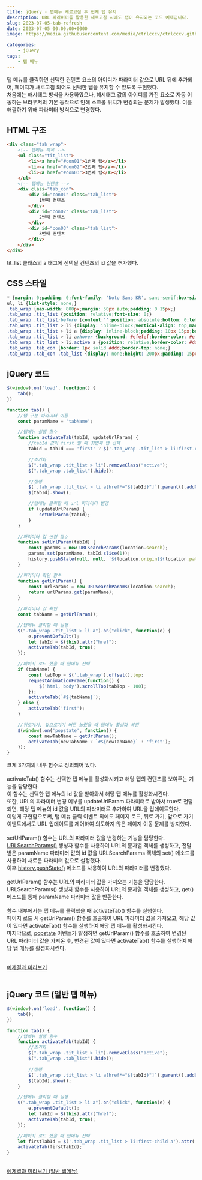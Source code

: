 ```yaml
---
title: jQuery - 탭메뉴 새로고침 후 현재 탭 유지
description: URL 파라미터를 활용한 새로고침 시에도 탭이 유지되는 코드 예제입니다.
slug: 2023-07-05-tab-refresh
date: 2023-07-05 00:00:00+0000
image: https://media.githubusercontent.com/media/ctrlcccv/ctrlcccv.github.io/master/assets/img/post/tab-refresh.webp

categories:
    - jQuery
tags:
    - 탭 메뉴
---
```

탭 메뉴를 클릭하면 선택한 컨텐츠 요소의 아이디가 파라미터 값으로 URL 뒤에 추가되어, 페이지가 새로고침 되어도 선택한 탭을 유지할 수 있도록 구현했다.  
처음에는 해시태그 방식을 사용하였으나, 해시태그 값의 아이디를 가진 요소로 자동 이동하는 브라우저의 기본 동작으로 인해 스크롤 위치가 변경되는 문제가 발생했다.
이를 해결하기 위해 파라미터 방식으로 변경했다.

## HTML 구조

```html
<div class="tab_wrap">
    <!-- 탭메뉴 제목 -->
    <ul class="tit_list">
        <li><a href="#con01">1번째 탭</a></li>
        <li><a href="#con02">2번째 탭</a></li>
        <li><a href="#con03">3번째 탭</a></li>
    </ul>
    <!-- 탭메뉴 컨텐츠 -->
    <div class="tab_con">
        <div id="con01" class="tab_list">
            1번째 컨텐츠
        </div>
        <div id="con02" class="tab_list">
            2번째 컨텐츠
        </div>
        <div id="con03" class="tab_list">
            3번째 컨텐츠
        </div>
    </div>
</div>
```
tit_list 클래스의 a 태그에 선택될 컨텐츠의 id 값을 추가했다.  

## CSS 스타일

```css
* {margin: 0;padding: 0;font-family: 'Noto Sans KR', sans-serif;box-sizing: border-box;}
ul, li {list-style: none;}
.tab_wrap {max-width: 800px;margin: 50px auto;padding: 0 15px;}
.tab_wrap .tit_list {position: relative;font-size: 0;}
.tab_wrap .tit_list:before {content:'';position: absolute;bottom: 0;left: 0;width: 100%;height: 1px;background: #ddd;z-index: 1;}
.tab_wrap .tit_list > li {display: inline-block;vertical-align: top;margin-right: 3px;}
.tab_wrap .tit_list > li a {display: inline-block;padding: 10px 15px;border: 1px solid #fff;border-radius:4px 4px 0 0;font-size: 14px;color: #000;text-decoration: none;}
.tab_wrap .tit_list > li a:hover {background: #efefef;border-color: #efefef;}
.tab_wrap .tit_list > li.active a {position: relative;border-color: #ddd;border-bottom: 1px solid #fff;background: #fff;color: #8ab4f8;z-index: 2;}
.tab_wrap .tab_con {border: 1px solid #ddd;border-top: none;}
.tab_wrap .tab_con .tab_list {display: none;height: 200px;padding: 15px;}
```

<script async src="https://pagead2.googlesyndication.com/pagead/js/adsbygoogle.js?client=ca-pub-8535540836842352" crossorigin="anonymous"></script>
<ins class="adsbygoogle"
     style="display:block; text-align:center;"
     data-ad-layout="in-article"
     data-ad-format="fluid"
     data-ad-client="ca-pub-8535540836842352"
     data-ad-slot="2974559225"></ins>
<script>
     (adsbygoogle = window.adsbygoogle || []).push({});
</script>

## jQuery 코드

```js
$(window).on('load', function() {
    tab();
})

function tab() {
    //탭 구분 파라미터 이름
    const paramName = 'tabName';

    //탭메뉴 실행 함수
    function activateTab(tabId, updateUrlParam) {
        //tabId 값이 first 일 때 첫번째 탭 선택
        tabId = tabId === 'first' ? $('.tab_wrap .tit_list > li:first-child a').attr('href') : tabId;

        //초기화
        $(".tab_wrap .tit_list > li").removeClass("active");
        $(".tab_wrap .tab_list").hide();

        //실행
        $(`.tab_wrap .tit_list > li a[href*="${tabId}"]`).parent().addClass("active");
        $(tabId).show();

        //탭메뉴 클릭할 때 url 파라미터 변경
        if (updateUrlParam) {
            setUrlParam(tabId);
        }
    }

    //파라미터 값 변경 함수
    function setUrlParam(tabId) {
        const params = new URLSearchParams(location.search);
        params.set(paramName, tabId.slice(1));
        history.pushState(null, null, `${location.origin}${location.pathname}?${params.toString()}`);
    }

    //파라미터 확인 함수
    function getUrlParam() {
        const urlParams = new URLSearchParams(location.search);
        return urlParams.get(paramName);
    }

    //파라미터 값 확인
    const tabName = getUrlParam();

    //탭메뉴 클릭할 때 실행
    $(".tab_wrap .tit_list > li a").on("click", function(e) {
        e.preventDefault();
        let tabId = $(this).attr("href");
        activateTab(tabId, true);
    });

    //페이지 로드 했을 때 탭메뉴 선택
    if (tabName) {
        const tabTop = $('.tab_wrap').offset().top;
        requestAnimationFrame(function() {
            $('html, body').scrollTop(tabTop - 100);
        });
        activateTab(`#${tabName}`);
    } else {
        activateTab('first');
    }

    //뒤로가기, 앞으로가기 버튼 눌렀을 때 탭메뉴 활성화 복원
    $(window).on('popstate', function() {
        const newTabName = getUrlParam();
        activateTab(newTabName ? `#${newTabName}` : 'first');
    });
}
```
크게 3가지의 내부 함수로 정의되어 있다.  
<br>
activateTab() 함수는 선택한 탭 메뉴를 활성화시키고 해당 탭의 컨텐츠를 보여주는 기능을 담당한다.  
이 함수는 선택한 탭 메뉴의 id 값을 받아와서 해당 탭 메뉴를 활성화시킨다.  
또한, URL의 파라미터 변경 여부를 updateUrlParam 파라미터로 받아서 true로 전달되면, 해당 탭 메뉴의 id 값을 URL의 파라미터로 추가하여 URL을 업데이트한다.  
이렇게 구현함으로써, 탭 메뉴 클릭 이벤트 외에도 페이지 로드, 뒤로 가기, 앞으로 가기 이벤트에서도 URL 업데이트를 제어하여 의도하지 않은 페이지 이동 문제를 방지했다.  
<br>
setUrlParam() 함수는 URL의 파라미터 값을 변경하는 기능을 담당한다.  
[URLSearchParams()](https://developer.mozilla.org/ko/docs/Web/API/URLSearchParams) 생성자 함수를 사용하여 URL의 문자열 객체를 생성하고, 전달받은 paramName 파라미터 값의 id 값을 URLSearchParams 객체의 set() 메소드를 사용하여 새로운 파라미터 값으로 설정했다.  
이후 [history.pushState()](https://developer.mozilla.org/ko/docs/Web/API/History/pushState) 메소드를 사용하여 URL의 파라미터를 변경했다.  
<br>
getUrlParam() 함수는 URL의 파라미터 값을 가져오는 기능을 담당한다.    
URLSearchParams() 생성자 함수를 사용하여 URL의 문자열 객체를 생성하고, get() 메소드를 통해 paramName 파라미터 값을 반환한다.  
<br>
함수 내부에서는 탭 메뉴를 클릭했을 때 activateTab() 함수를 실행한다.  
페이지 로드 시 getUrlParam() 함수를 호출하여 URL 파라미터 값을 가져오고, 해당 값이 있다면 activateTab() 함수를 실행하여 해당 탭 메뉴를 활성화시킨다.   
마지막으로, [popstate](https://developer.mozilla.org/ko/docs/Web/API/Window/popstate_event) 이벤트가 발생하면 getUrlParam() 함수를 호출하여 변경된 URL 파라미터 값을 가져온 후, 변경된 값이 있다면 activateTab() 함수를 실행하여 해당 탭 메뉴를 활성화시킨다.  
<br>

<div class="btn_wrap">
    <a target="_blank" href="https://ctrlcccv.github.io/ctrlcccv-demo/2023-07-05-tab-refresh/tab-menu/" target="_blank">예제결과 미리보기</a>
</div>
<br>

## jQuery 코드 (일반 탭 메뉴)
```js
$(window).on('load', function() {
    tab();
})

function tab() {
    //탭메뉴 실행 함수
    function activateTab(tabId) {
        //초기화
        $(".tab_wrap .tit_list > li").removeClass("active");
        $(".tab_wrap .tab_list").hide();

        //실행
        $(`.tab_wrap .tit_list > li a[href*="${tabId}"]`).parent().addClass("active");
        $(tabId).show();
    }

    //탭메뉴 클릭할 때 실행
    $(".tab_wrap .tit_list > li a").on("click", function(e) {
        e.preventDefault();
        let tabId = $(this).attr("href");
        activateTab(tabId, true);
    });

    //페이지 로드 했을 때 탭메뉴 선택
    let firstTabId = $('.tab_wrap .tit_list > li:first-child a').attr('href');
    activateTab(firstTabId);
}
```
<br> 

<div class="btn_wrap">
    <a target="_blank" href="https://ctrlcccv.github.io/ctrlcccv-demo/2023-07-05-tab-refresh/tab-refresh/">예제결과 미리보기 (일반 탭메뉴)</a>
</div>

